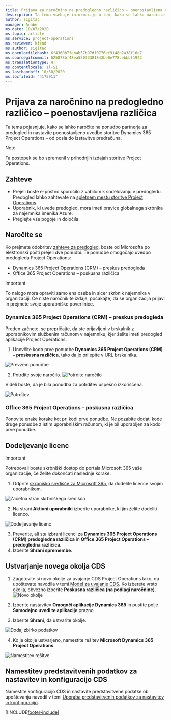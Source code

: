 ```yaml
---
title: Prijava za naročnino na predogledno različico – poenostavljena različica
description: Ta tema vsebuje informacije o tem, kako se lahko naročite in uvedete poenostavljeno uvedbo storitve Project Operations – od posla do izstavitve predračuna.
author: sigitac
manager: Annbe
ms.date: 10/07/2020
ms.topic: article
ms.service: project-operations
ms.reviewer: kfend
ms.author: sigitac
ms.openlocfilehash: 6f4360b7febab57b97df0776ef9148d2a38f16a7
ms.sourcegitcommit: 625878bf48ea530f3381843be0e778cebbbf1922
ms.translationtype: HT
ms.contentlocale: sl-SI
ms.lasthandoff: 10/30/2020
ms.locfileid: "4175911"
---
```

# <a name="sign-up-for-a-preview-subscription---lite"></a>Prijava za naročnino na predogledno različico – poenostavljena različica 

Ta tema pojasnjuje, kako se lahko naročite na ponudbo partnerja za predogled in nastavite poenostavljeno uvedbo storitve Dynamics 365 Project Operations – od posla do izstavitve predračuna.

> [!NOTE]
> Ta postopek se bo spremenil v prihodnjih izdajah storitve Project Operations.

## <a name="prerequisites"></a>Zahteve

- Prejeli boste e-poštno sporočilo z vabilom k sodelovanju v predogledu. Predogled lahko zahtevate na [spletnem mestu storitve Project Operations](https://dynamics.microsoft.com/en-us/project-operations/overview/).
- Uporabnik, ki uvede predogled, mora imeti pravice globalnega skrbnika za najemnika imenika Azure.
- Preglejte vse pogoje in določila.

## <a name="subscribe"></a>Naročite se

Ko prejmete odobritev [zahteve za predogled](https://forms.office.com/FormsPro/Pages/ResponsePage.aspx?id=v4j5cvGGr0GRqy180BHbR56j8lZs0FdAvwT75_WNFyxUMkRDV1NYQU5TNjE2VjhKOVBUNVg2R0s1NC4u), boste od Microsofta po elektronski pošti prejeli dve ponudbi. Te ponudbe omogočajo uvedbo predogleda Project Operations:

- Dynamics 365 Project Operations (CRM) – preskus predogleda
- Office 365 Project Operations – poskusna različica

> [!IMPORTANT]
> To nalogo mora opraviti samo ena oseba in sicer skrbnik najemnika v organizaciji. Če niste naročnik te izdaje, počakajte, da se organizacija prijavi in prejmete svoje uporabniške poverilnice.

### <a name="dynamics-365-project-operations-crm---preview-trial"></a>Dynamics 365 Project Operations (CRM) – preskus predogleda 

Preden začnete, se prepričajte, da ste prijavljeni v brskalnik z uporabnikovim službenim računom v najemniku, kjer želite imeti predogled aplikacije Project Operations.

1. Unovčite kodo prve ponudbe **Dynamics 365 Project Operations (CRM) – preskusna različica**, tako da jo prilepite v URL brskalnika.

![Prevzem ponudbe](./media/16RedeemFirstOfferNew.png)

2. Potrdite svoje naročilo.
![Potrdite naročilo](./media/17ConfirmOrderNew.png)

Videli boste, da je bila ponudba za potrditev uspešno izkoriščena.

![Potrditev](./media/18OrderConfirmationNew.png)

### <a name="office-365-project-operations---preview-trial"></a>Office 365 Project Operations – poskusna različica

Ponovite enake korake kot pri kodi prve ponudbe. Ne pozabite dodati kode druge ponudbe z istim uporabniškim računom, ki je bil uporabljen za kodo prve ponudbe.

## <a name="assign-licenses"></a>Dodeljevanje licenc

> [!IMPORTANT]
> Potrebovali boste skrbniški dostop do portala Microsoft 365 vaše organizacije, če želite dokončati naslednje korake.


1. Odprite [skrbniško središče za Microsoft 365](https://portal.office.com/), da dodelite licence svojim uporabnikom.

![Začetna stran skrbniškega središča](./media/14AdminPortal.png)

2. Na strani **Aktivni uporabniki** izberite uporabnike, ki jim želite dodeliti licenco.

![Dodeljevanje licenc](./media/15AssignLicenses.png)

3. Preverite, ali sta izbrani licenci za **Dynamics 365 Project Operations (CRM) predogledna različica** in **Office 365 Project Operations – predogledna različica**. 
4. Izberite **Shrani spremembe**.

## <a name="create-a-new-cds-environment"></a>Ustvarjanje novega okolja CDS

1. Zagotovite si novo okolje za uvajanje CDS Project Operations tako, da upoštevate navodila v temi [Model za uvajanje CDS](lite-deployment.md). Ko izberete vrsto okolja, obvezno izberite **Poskusna različica (na podlagi naročnine)**.
![Novo okolje](./media/19CreateEnvironment.png)

2. Izberite nastavitev **Omogoči aplikacije Dynamics 365** in pustite polje **Samodejno uvedi te aplikacije** prazno.  
3. Izberite **Shrani**, da ustvarite okolje.

![Dodaj zbirko podatkov](./media/20CreateEnvironment1.png)

4. Ko je okolje ustvarjeno, namestite rešitev **Microsoft Dynamics 365 Project Operations**. 

![Namestitev rešitve](./media/21InstallSolution.png)

## <a name="install-a-cds-configuration-and-setup-demo-data"></a>Namestitev predstavitvenih podatkov za nastavitev in konfiguracijo CDS

Namestite konfiguracijo CDS in nastavite predstavitvene podatke ob upoštevanju navodil v temi [Uporaba predstavitvenih podatkov za nastavitev in konfiguracijo](lite-apply-demo-setup-config-data.md).


[!INCLUDE[footer-include](../includes/footer-banner.md)]
